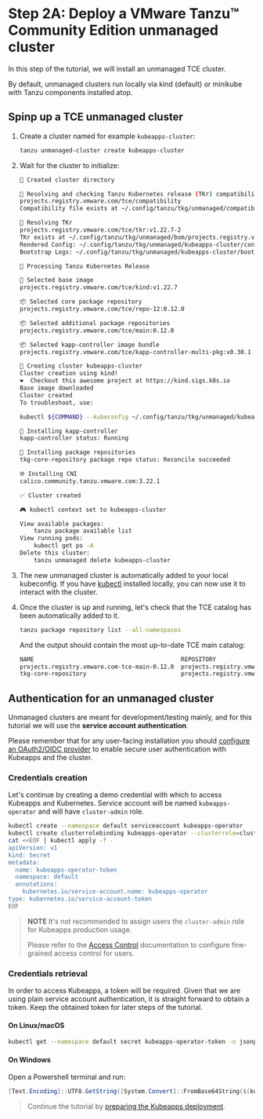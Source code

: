 # Step 2A: Deploy a VMware Tanzu™ Community Edition unmanaged cluster

In this step of the tutorial, we will install an unmanaged TCE cluster.

By default, unmanaged clusters run locally via kind (default) or minikube with Tanzu components installed atop.

## Spinp up a TCE unmanaged cluster

1. Create a cluster named for example `kubeapps-cluster`:

    ```bash
    tanzu unmanaged-cluster create kubeapps-cluster
    ```

2. Wait for the cluster to initialize:

    ```bash
    📁 Created cluster directory

    🧲 Resolving and checking Tanzu Kubernetes release (TKr) compatibility file
    projects.registry.vmware.com/tce/compatibility
    Compatibility file exists at ~/.config/tanzu/tkg/unmanaged/compatibility/projects.registry.vmware.com_tce_compatibility_v9

    🔧 Resolving TKr
    projects.registry.vmware.com/tce/tkr:v1.22.7-2
    TKr exists at ~/.config/tanzu/tkg/unmanaged/bom/projects.registry.vmware.com_tce_tkr_v1.22.7-2
    Rendered Config: ~/.config/tanzu/tkg/unmanaged/kubeapps-cluster/config.yaml
    Bootstrap Logs: ~/.config/tanzu/tkg/unmanaged/kubeapps-cluster/bootstrap.log

    🔧 Processing Tanzu Kubernetes Release

    🎨 Selected base image
    projects.registry.vmware.com/tce/kind:v1.22.7

    📦 Selected core package repository
    projects.registry.vmware.com/tce/repo-12:0.12.0

    📦 Selected additional package repositories
    projects.registry.vmware.com/tce/main:0.12.0

    📦 Selected kapp-controller image bundle
    projects.registry.vmware.com/tce/kapp-controller-multi-pkg:v0.30.1

    🚀 Creating cluster kubeapps-cluster
    Cluster creation using kind!
    ❤️  Checkout this awesome project at https://kind.sigs.k8s.io
    Base image downloaded
    Cluster created
    To troubleshoot, use:

    kubectl ${COMMAND} --kubeconfig ~/.config/tanzu/tkg/unmanaged/kubeapps-cluster/kube.conf

    📧 Installing kapp-controller
    kapp-controller status: Running

    📧 Installing package repositories
    tkg-core-repository package repo status: Reconcile succeeded

    🌐 Installing CNI
    calico.community.tanzu.vmware.com:3.22.1

    ✅ Cluster created

    🎮 kubectl context set to kubeapps-cluster

    View available packages:
        tanzu package available list
    View running pods:
        kubectl get po -A
    Delete this cluster:
        tanzu unmanaged delete kubeapps-cluster
    ```

3. The new unmanaged cluster is automatically added to your local kubeconfig. If you have [kubectl](https://kubernetes.io/docs/tasks/tools/#kubectl) installed locally, you can now use it to interact with the cluster.

4. Once the cluster is up and running, let's check that the TCE catalog has been automatically added to it.

    ```bash
    tanzu package repository list --all-namespaces
    ```

    And the output should contain the most up-to-date TCE main catalog:

    ```bash
    NAME                                          REPOSITORY                                TAG     STATUS               DETAILS  NAMESPACE
    projects.registry.vmware.com-tce-main-0.12.0  projects.registry.vmware.com/tce/main     0.12.0  Reconcile succeeded           tanzu-package-repo-global
    tkg-core-repository                           projects.registry.vmware.com/tce/repo-12  0.12.0  Reconcile succeeded           tkg-system
    ```

## Authentication for an unmanaged cluster

Unmanaged clusters are meant for development/testing mainly, and for this tutorial we will use the **service account authentication**.

Please remember that for any user-facing installation you should [configure an OAuth2/OIDC provider](/site/content/docs/latest/tutorials/using-an-OIDC-provider.md) to enable secure user authentication with Kubeapps and the cluster.

### Credentials creation

Let's continue by creating a demo credential with which to access Kubeapps and Kubernetes.
Service account will be named `kubeapps-operator` and will have `cluster-admin` role.

```bash
kubectl create --namespace default serviceaccount kubeapps-operator
kubectl create clusterrolebinding kubeapps-operator --clusterrole=cluster-admin --serviceaccount=default:kubeapps-operator
cat <<EOF | kubectl apply -f -
apiVersion: v1
kind: Secret
metadata:
  name: kubeapps-operator-token
  namespace: default
  annotations:
    kubernetes.io/service-account.name: kubeapps-operator
type: kubernetes.io/service-account-token
EOF
```

> **NOTE** It's not recommended to assign users the `cluster-admin` role for Kubeapps production usage.
>  
> Please refer to the [Access Control](../howto/access-control.md) documentation to configure fine-grained access control for users.

### Credentials retrieval

In order to access Kubeapps, a token will be required. Given that we are using plain service account authentication, it is straight forward to obtain a token.
Keep the obtained token for later steps of the tutorial.

#### On Linux/macOS

```bash
kubectl get --namespace default secret kubeapps-operator-token -o jsonpath='{.data.token}' -o go-template='{{.data.token | base64decode}}' && echo
```

#### On Windows

Open a Powershell terminal and run:

```powershell
[Text.Encoding]::UTF8.GetString([System.Convert]::FromBase64String($(kubectl get --namespace default secret kubeapps-operator-token -o jsonpath='{.data.token}')))
```

> Continue the tutorial by [preparing the Kubeapps deployment](./03-preparing-kubeapps-deployment.md).
